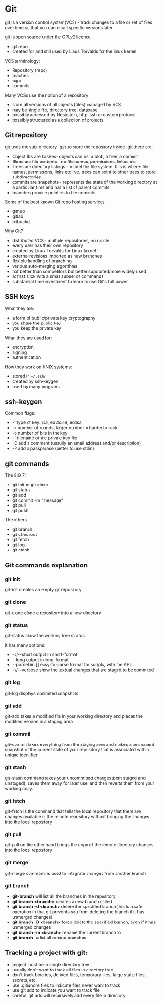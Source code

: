 # Git
git is a version control system(VCS) - track changes to a file or set of files over time
so that you can recall specific versions later

git is open source under the GPLv2 licence
- git repo
- created for and still used by Linus Torvalds for the linux kernel

VCS terminology:
- Repository (repo)
- braches
- tags
- commits

Many VCSs use the notion of a repository
- store all versions of all objects (files) managed by VCS
- may be single file, directory tree, database
- possibly accessed by filesystem, http, ssh or custom protocol
- possibly structured as a collection of projects

## Git repository
git uses the sub-directory ```.git``` to store the repository
Inside .git there are:
- Object IDs are hashes- objects can be: a blob, a tree, a commit
- Blobs are file contents - no file names, permissions, linkes etc
- Trees are directory listings - model the file system. this is where: file names, permissions, links etc live. trees can point to other trees to store subdirectories
- commits are snapshots - represents the state of the working directory at a particular time and has a list of parent commits
- branches provide pointers to the commits

Some of the best known Git repo hosting services
- github
- gitlab
- bitbucket

Why Git?
- distributed VCS - multiple repositories, no oracle
- every user has their own repository
- created by Linus Torvalds for Linux kernel
- external revisions imported as new branches
- flexible handling of branching
- various auto-merging algorithms
- not better than competitors but better supoorted/more widely used
- at first stick with a small subset of commands
- substantial time investment to learn to use Git's full power

## SSH keys
What they are:
- a form of public/private key cryptography
- you share the public key
- you keep the private key

What they are used for:
- encryption
- signing
- authentication

How they work on UNIX systems:
- stored in ```~/.ssh/```
- created by ssh-keygen
- used by many programs

## ssh-keygen
Common flags:
- -t type of key: rsa, ed25519, ecdsa
- -a number of rounds, larger number = harder to rack
- -b number of bits in the key
- -f filename of the private key file
- -C add a comment (usaully an email address and/or description)
- -P add a passphrase (better to use stdin)

## git commands
The BIG 7:
- git init <repo> or git clone <repoURL>
- git status
- git add <file>
- git commit -m "message"
- git pull
- git push

The others
- git branch <branch>
- git checkout <branch>
- git fetch
- git log
- git stash

## Git commands explanation
### git init
git-init creates an empty git repository

### git clone
git-clone clone a repository into a new directory

### git status
git-status show the working tree stratus

it has many options:
- -s/--short output in short-format
- --long output in long-format
- --porcelain [<version>] easy-to-parse format for scripts, with the API <version>
- -v/--verbose show the textual changes that are staged to be commited
 
### git log
git-log displays commited snapshots

### git add
git-add takes a modified file in your working directory and places the modified version in a staging area

### git commit
git-commit takes everything from the staging area and makes a permanent snapshot of the current state of your repository that is associated with a unique identifier

### git stash
git-stash command takes your uncommitted changes(both staged and unstaged), saves them away for later use, and then reverts them from your working copy.

### git fetch
git-fetch is the command that tells the local repository that there are changes available in the remote repository without bringing the changes into the local repository

### git pull
git-pull on the other hand brings the copy of the remote directory changes into the local repository

### git merge
git-merge command is used to integrate changes from another branch
 
### git branch
- **git-branch** will list all the branches in the repository
- **git branch \<branch\>** creates a new branch called <branch>
- **git branch -d \<branch\>** delete the specified branch(this is a safe operation in that git prevents you from deleting the branch if it has unmerged changes)
- **git branch -D \<branch\>** force delete the specified branch, even if it has unmerged changes
- **git branch -m \<branch\>** rename the current branch to <branch>
- **git branch -a** list all remote branches

## Tracking a project with git:
- project must be in single directory tree
- usually don't want to track all files in directory tree
- don't track binaries, derived files, temporary files, large static files, secrets, etc.
- use .gitignore files to indicate files never want to track
- use git add <file> to indicate you want to track file
- careful: git add <directory> will recursively add every file in directory
